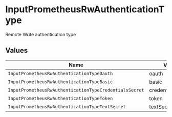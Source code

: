 # InputPrometheusRwAuthenticationType

Remote Write authentication type


## Values

| Name                                                   | Value                                                  |
| ------------------------------------------------------ | ------------------------------------------------------ |
| `InputPrometheusRwAuthenticationTypeOauth`             | oauth                                                  |
| `InputPrometheusRwAuthenticationTypeBasic`             | basic                                                  |
| `InputPrometheusRwAuthenticationTypeCredentialsSecret` | credentialsSecret                                      |
| `InputPrometheusRwAuthenticationTypeToken`             | token                                                  |
| `InputPrometheusRwAuthenticationTypeTextSecret`        | textSecret                                             |